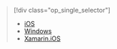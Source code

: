 > [!div class="op_single_selector"]
> * [iOS](../articles/app-service-mobile-dotnet-backend-ios-get-started-push-preview.md)
> * [Windows](../articles/app-service-mobile-dotnet-backend-windows-store-dotnet-get-started-push-preview.md)
> * [Xamarin.iOS](../articles/app-service-mobile-dotnet-backend-xamarin-ios-get-started-push-preview.md)
> 
> 

<!---HONumber=Oct15_HO3-->